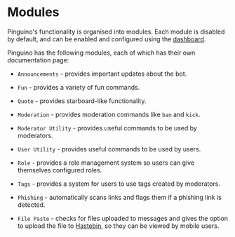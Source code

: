 # Modules

Pinguino's functionality is organised into modules. Each module is disabled by
default, and can be enabled and configured using the [dashboard](/dashboard).

Pinguino has the following modules, each of which has their own documentation
page:

- `Announcements` - provides important updates about the bot.

- `Fun` - provides a variety of fun commands.

- `Quote` - provides starboard-like functionality.

- `Moderation` - provides moderation commands like `ban` and `kick`.

- `Moderator Utility` - provides useful commands to be used by moderators.

- `User Utility` - provides useful commands to be used by users.

- `Role` - provides a role management system so users can give themselves
  configured roles.

- `Tags` - provides a system for users to use tags created by moderators.

- `Phishing` - automatically scans links and flags them if a phishing link is
  detected.

- `File Paste` - checks for files uploaded to messages and gives the option to
  upload the file to [Hastebin](https://hastebin.com/), so they can be viewed by
  mobile users.
